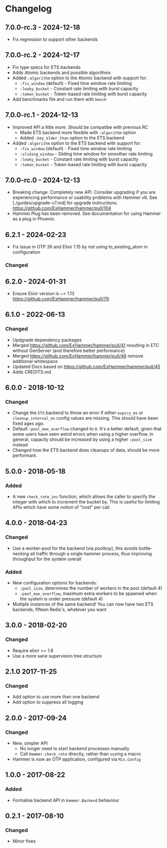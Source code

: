# Changelog

## 7.0.0-rc.3 - 2024-12-18

- Fix regression to support other backends

## 7.0.0-rc.2 - 2024-12-17

- Fix type specs for ETS backends
- Adds Atomic backends and possible algorithms
- Added `:algorithm` option to the Atomic backend with support for:
  - `:fix_window` (default) - Fixed time window rate limiting
  - `:leaky_bucket` - Constant rate limiting with burst capacity
  - `:token_bucket` - Token-based rate limiting with burst capacity
- Add benchmarks file and run them with `bench`

## 7.0.0-rc.1 - 2024-12-13

- Improved API a little more. Should be compatibe with previous RC
  - Made ETS backend more flexible with `:algorithm` option
  - Added `:key_older_than` option to the ETS backend
- Added `:algorithm` option to the ETS backend with support for:
  - `:fix_window` (default) - Fixed time window rate limiting
  - `:sliding_window` - Sliding time window for smoother rate limiting
  - `:leaky_bucket` - Constant rate limiting with burst capacity
  - `:token_bucket` - Token-based rate limiting with burst capacity

## 7.0.0-rc.0 - 2024-12-13

- Breaking change. Completely new API. Consider upgrading if you are experiencing performance or usability problems with Hammer v6. See [./guides/upgrade-v7.md] for upgrade instructions. https://github.com/ExHammer/hammer/pull/104
- Hammer.Plug has been removed. See documentation for using Hammer as a plug in Phoenix.

## 6.2.1 - 2024-02-23

- Fix issue in OTP 26 and Elixir 1.15 by not using to_existing_atom in configuration

### Changed

## 6.2.0 - 2024-01-31

- Ensure Elixir version is ~> 1.13 https://github.com/ExHammer/hammer/pull/79.

## 6.1.0 - 2022-06-13

### Changed

- Updgrade dependency packages
- Merged https://github.com/ExHammer/hammer/pull/41 resulting in ETC without GenServer (and therefore better performance)
- Merged https://github.com/ExHammer/hammer/pull/46 remove additional whitespace
- Updated Docs based on https://github.com/ExHammer/hammer/pull/45
- Adds CREDITS.md

## 6.0.0 - 2018-10-12

### Changed

- Change the `ETS` backend to throw an error if either `expiry_ms` or
  `cleanup_interval_ms` config values are missing. This should have been fixed
  ages ago.
- Default `:pool_max_overflow` changed to `0`. It's a better default, given
  that some users have seen weird errors when using a higher overflow.
  In general, capacity should be increased by using a higher `:pool_size` instead
- Changed how the ETS backend does cleanups of data, should be more performant.


## 5.0.0 - 2018-05-18

### Added

- A new `check_rate_inc` function, which allows the caller to specify the
  integer with which to increment the bucket by. This is useful for limiting
  APIs which have some notion of "cost" per call.


## 4.0.0 - 2018-04-23

### Changed

- Use a worker-pool for the backend (via poolboy),
  this avoids bottle-necking all traffic through a single hammer
  process, thus improving throughput for the system overall

### Added

- New configuration options for backends:
  - `:pool_size`, determines the number of workers in the pool (default 4)
  - `:pool_max_overflow`, maximum extra workers to be spawned when the
    system is under pressure (default 4)
- Multiple instances of the same backend! You can now have two ETS backends,
  fifteen Redis's, whatever you want


## 3.0.0 - 2018-02-20

### Changed

- Require elixir >= 1.6
- Use a more sane supervision tree structure


## 2.1.0 2017-11-25

### Changed

- Add option to use more than one backend
- Add option to suppress all logging


## 2.0.0 - 2017-09-24

### Changed

- New, simpler API
  - No longer need to start backend processes manually
  - Call `Hammer.check_rate` directly, rather than `use`ing a macro
- Hammer is now an OTP application, configured via `Mix.Config`


## 1.0.0 - 2017-08-22

### Added
- Formalise backend API in `Hammer.Backend` behaviour


## 0.2.1 - 2017-08-10

### Changed

- Minor fixes
